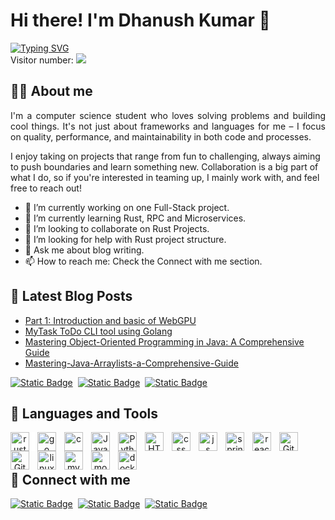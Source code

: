 # Hi there! I'm Dhanush Kumar 👋

<a href="https://github.com//dev-dhanushkumar"><img src="https://readme-typing-svg.demolab.com?font=Salsa&size=25&pause=500&color=207222B8&b&vCenter=true&random=false&width=880&height=50&lines=My+username+is+%40dev-dhanushkumar;Below+you+can+read+about+me+and+the+reasons+why+I'm+on+Github." alt="Typing SVG" /></a><br />
Visitor number: <img src="https://profile-counter.glitch.me/dev-dhanushkumar/count.svg"></img>


## 🙋‍♂️ About me
<p style="text-align: justify;">
I'm a computer science student who loves solving problems and building cool things. It's not just about frameworks and languages for me – I focus on quality, performance, and maintainability in both code and processes.

I enjoy taking on projects that range from fun to challenging, always aiming to push boundaries and learn something new. Collaboration is a big part of what I do, so if you're interested in teaming up, I mainly work with, and feel free to reach out!
</p>

- 🔭 I’m currently working on one Full-Stack project.
- 🌱 I’m currently learning Rust, RPC and Microservices.
- 👯 I’m looking to collaborate on Rust Projects.
- 🤔 I’m looking for help with Rust project structure.
- 💬 Ask me about blog writing.
- 📫 How to reach me: Check the Connect with me section.


## 📕 Latest Blog Posts
- [Part 1: Introduction and basic of WebGPU](https://dev.to/dev-dhanushkumar/part-1-introduction-and-basics-of-webgpu-46i0)
- [MyTask ToDo CLI tool using Golang](https://dev.to/dev-dhanushkumar/mytask-todo-cli-tool-2kej)
- [Mastering Object-Oriented Programming in Java: A Comprehensive Guide](https://dev.to/dev-dhanushkumar/mastering-object-oriented-programming-in-java-a-comprehensive-guide-258k)
- [Mastering-Java-Arraylists-a-Comprehensive-Guide](https://dev.to/dev-dhanushkumar/mastering-java-arraylists-a-comprehensive-guide-4h0)

<p align="left">
<a href="https://medium.com/@dhanushkumar2682"><img alt="Static Badge" src="https://img.shields.io/badge/medium-black?style=for-the-badge&logo=medium&logoColor=white"></a>&nbsp;
  <a href="https://stackoverflow.com/users/23688025/dev-dhanushkumar"><img alt="Static Badge" src="https://img.shields.io/badge/stackoverflow-orange?style=for-the-badge&logo=stackoverflow&logoColor=white"></a>&nbsp;
  <a href="https://dev.to/dev-dhanushkumar"><img alt="Static Badge" src="https://img.shields.io/badge/dev-black?style=for-the-badge&logo=dev&logoColor=white"></a>
</p>


## 🧰 Languages and Tools
<p align="center">
  
<!--<a href="https://github.com/dev-dhanushkumar">
    <img title="GitHub Stats" alt="Sarvesh's streak" src="https://github-readme-stats.vercel.app/api/top-langs/?username=dev-dhanushkumar&hide=html&layout=compact&langs_count=8&theme=vision-friendly-dark&hide_border=true"/>
</a> <br>
<br>
-->

<img align="left" alt="rust" width="30px" style="padding-right:10px; background-color: white" src="https://cdn.jsdelivr.net/gh/devicons/devicon/icons/rust/rust-original.svg"/>
<img align="left" alt="go" width="30px" style="padding-right:10px;" src="https://cdn.jsdelivr.net/gh/devicons/devicon/icons/go/go-original.svg"/>
<img align="left" alt="c" width="30px" style="padding-right:10px;" src="https://cdn.jsdelivr.net/gh/devicons/devicon/icons/c/c-original.svg"/>
<img align="left" alt="Java" width="30px" style="padding-right:10px;" src="https://cdn.jsdelivr.net/gh/devicons/devicon/icons/java/java-original.svg"/>
<img align="left" alt="Python" width="30px" style="padding-right:10px;" src="https://cdn.jsdelivr.net/gh/devicons/devicon/icons/python/python-plain.svg" />
<img align="left" alt="HTML" width="30px" style="padding-right:10px;" src="https://cdn.jsdelivr.net/gh/devicons/devicon/icons/html5/html5-plain.svg" />
<img align="left" alt="css" width="30px" style="padding-right:10px;" src="https://cdn.jsdelivr.net/gh/devicons/devicon/icons/css3/css3-plain.svg" />
<img align="left" alt="js" width="30px" style="padding-right:10px;" src="https://cdn.jsdelivr.net/gh/devicons/devicon/icons/javascript/javascript-original.svg"/>
<img align="left" alt="spring" width="30px" style="padding-right:10px;" src="https://cdn.jsdelivr.net/gh/devicons/devicon/icons/spring/spring-original.svg"/>
<img align="left" alt="react" width="30px" style="padding-right:10px;" src="https://cdn.jsdelivr.net/gh/devicons/devicon/icons/react/react-original.svg"/>
<img align="left" alt="Git" width="30px" style="padding-right:10px;" src="https://cdn.jsdelivr.net/gh/devicons/devicon/icons/git/git-original.svg" />
<img align="left" alt="GitHub" width="30px" style="padding-right:10px;" src="https://cdn.jsdelivr.net/gh/devicons/devicon/icons/github/github-original.svg" />
<img align="left" alt="linux" width="30px" style="padding-right:10px;" src="https://cdn.jsdelivr.net/gh/devicons/devicon/icons/linux/linux-original.svg"/>
<img align="left" alt="mysql" width="30px" style="padding-right:10px;" src="https://cdn.jsdelivr.net/gh/devicons/devicon/icons/mysql/mysql-original.svg"/>
<img align="left" alt="mongodb" width="30px" style="padding-right:10px;" src="https://cdn.jsdelivr.net/gh/devicons/devicon/icons/mongodb/mongodb-original.svg"/>
<img align="left" alt="docker" width="30px" style="padding-right:10px;" src="https://cdn.jsdelivr.net/gh/devicons/devicon/icons/docker/docker-original.svg"/><br>
<br>
</p>

<!--
---
## 🔥 GitHub stats:

<p align="center">
  <a href="https://github.com/dev-dhanushkumar">
    <img title="GitHub Stats" alt="dev-dhanushkumar" src="https://streak-stats.demolab.com/?user=dev-dhanushkumar&layout=compact&theme=vision-friendly-dark&hide_border=true&bg_color=1F222E&title_color=F85D7F&icon_color=F8D866"/>
  </a>
  <a href="https://github.com/dev-dhanushkumar">
    <img title="GitHub Commit" alt="dev-dhanushkumar streak" src="https://github-readme-activity-graph.vercel.app/graph?username=dev-dhanushkumar&bg_color=1F222E&color=F8D866&line=F85D7F&point=FFFFFF&area=true&hide_border=true"/>
  </a>
</p>

---
-->
## 💬 Connect with me
<p align="left">
  <a href="https://discord.com/users/dhanush0307"><img alt="Static Badge" src="https://img.shields.io/badge/discord-purple?style=for-the-badge&logo=discord&logoColor=white"></a>&nbsp;
  <a href="https://www.linkedin.com/in/dhanush-kumar-b61a73282/"><img alt="Static Badge" src="https://img.shields.io/badge/linkedin-blue?style=for-the-badge&logo=linkedin&logoColor=white"></a>&nbsp;
  <a href="https://t.me/dhanush_M_003"><img alt="Static Badge" src="https://img.shields.io/badge/telegram-blue?style=for-the-badge&logo=telegram&logoColor=white"></a>
</p>



